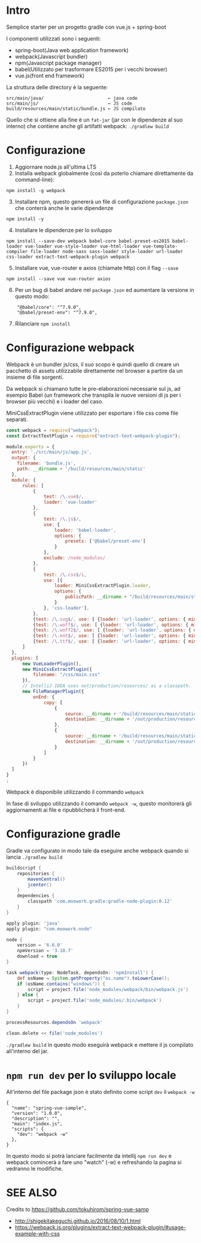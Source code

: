 # Intro

Semplice starter per un progetto gradle con vue.js + spring-boot

I componenti utilizzati sono i seguenti:

 * spring-boot(Java web application framework)
 * webpack(Javascript bundler)
 * npm(Javascript package manager)
 * babel(Utilizzato per trasformare ES2015 per i vecchi browser)
 * vue.js(front end framework)

La struttura delle directory è la seguente:

    src/main/java/                        ← java code
    src/main/js/                          ← JS code
    build/resources/main/static/bundle.js ← JS compilato

Quello che si ottiene alla fine è un `fat-jar` (jar con le dipendenze al suo interno) che contiene anche gli artifatti webpack: `./gradlew build`

# Configurazione

1. Aggiornare node.js all'ultima LTS
2. Installa webpack globalmente (così da poterlo chiamare direttamente da command-line):
```shell script
npm install -g webpack
```
3. Installare npm, questo genererà un file di configurazione `package.json` che conterrà anche le varie dipendenze
```shell script
npm install -y
```
4. Installare le dipendenze per lo sviluppo
```shell script
npm install --save-dev webpack babel-core babel-preset-es2015 babel-loader vue-loader vue-style-loader vue-html-loader vue-template-compiler file-loader node-sass sass-loader style-loader url-loader css-loader extract-text-webpack-plugin webpack
```
5. Installare vue, vue-router e axios (chiamate http) con il flag `--save`
```shell script
npm install --save vue vue-router axios
```

6. Per un bug di babel andare nel `package.json` ed aumentare la versione in questo modo:
```
    "@babel/core": "^7.9.0",
    "@babel/preset-env": "^7.9.0",
```
7. Rilanciare `npm install`

# Configurazione webpack

Webpack è un bundler js/css, il suo scopo è quindi quello di creare un pacchetto di assets utilizzabile direttamente nel browser a partire da un insieme di file sorgenti.

Da webpack si chiamano tutte le pre-elaborazioni necessarie sul js, ad esempio Babel (un framework che transpila le nuove versioni di js per i browser più vecchi) e i loader del caso.

MiniCssExtractPlugin viene utilizzato per esportare i file css come file separati.

```javascript
const webpack = require("webpack");
const ExtractTextPlugin = require("extract-text-webpack-plugin");

module.exports = {
  entry: './src/main/js/app.js',
  output: {
    filename: 'bundle.js',
    path: __dirname + '/build/resources/main/static'
  },
  module: {
      rules: [
          {
              test: /\.vue$/,
              loader: 'vue-loader'
          },
          {
              test: /\.js$/,
              use: {
                  loader: 'babel-loader',
                  options: {
                      presets: ['@babel/preset-env']
                  }
              },
              exclude: /node_modules/
          },
          {
              test: /\.css$/i,
              use: [{
                  loader: MiniCssExtractPlugin.loader,
                  options: {
                      publicPath: __dirname + "/build/resources/main/static/css/"
                  }
              }, 'css-loader'],
          },
          {test: /\.svg$/, use: [ {loader: 'url-loader', options: { mimetype: 'image/svg+xml' }} ]},
          {test: /\.woff$/, use: [ {loader: 'url-loader', options: { mimetype: 'application/font-woff' }} ]},
          {test: /\.woff2$/, use: [ {loader: 'url-loader', options: { mimetype: 'application/font-woff' }} ]},
          {test: /\.eot$/, use: [ {loader: 'url-loader', options: { mimetype: 'application/font-woff' }} ]},
          {test: /\.ttf$/, use: [ {loader: 'url-loader', options: { mimetype: 'application/font-woff' }} ]}
      ]
  },
  plugins: [
      new VueLoaderPlugin(),
      new MiniCssExtractPlugin({
          filename: "/css/main.css"
      }),
      // IntelliJ IDEA uses out/production/resources/ as a classpath.
      new FileManagerPlugin({
          onEnd: {
              copy: [
                  {
                      source: __dirname + '/build/resources/main/static/js/bundle.js',
                      destination: __dirname + '/out/production/resources/static/js/bundle.js'
                  },
                  {
                      source: __dirname + '/build/resources/main/static/css/main.css',
                      destination: __dirname + '/out/production/resources/static/css/main.css'
                  }
              ]
          }
      })
  ]
}
;
```

Webpack è disponibile utilizzando il commando `webpack`

In fase di sviluppo utilizzando il comando `webpack -w`, questo monitorerà gli aggiornamenti ai file e ripubblicherà il front-end.

# Configurazione gradle

Gradle va configurato in modo tale da eseguire anche webpack quando si lancia `./gradlew build`

```groovy
buildscript {
    repositories {
        mavenCentral()
        jcenter()
    }
    dependencies {
        classpath 'com.moowork.gradle:gradle-node-plugin:0.12'
    }
}

apply plugin: 'java'
apply plugin: "com.moowork.node"

node {
    version = '6.6.0'
    npmVersion = '3.10.7'
    download = true
}

task webpack(type: NodeTask, dependsOn: 'npmInstall') {
    def osName = System.getProperty("os.name").toLowerCase();
    if (osName.contains("windows")) {
        script = project.file('node_modules/webpack/bin/webpack.js')
    } else {
        script = project.file('node_modules/.bin/webpack')
    }
}

processResources.dependsOn 'webpack'

clean.delete << file('node_modules')

```

`./gradlew build` in questo modo eseguirà webpack e mettere il js compilato all'interno del jar.

# `npm run dev` per lo sviluppo locale

All'interno del file package json è stato definito come script `dev` il `webpack -w`

```
{
  "name": "spring-vue-sample",
  "version": "1.0.0",
  "description": "",
  "main": "index.js",
  "scripts": {
    "dev": "webpack -w"
  },
}
```

In questo modo si potrà lanciare facilmente da intellij `npm run dev` e webpack comincerà a fare uno "watch" (-w) e refreshando la pagina si vedranno le modifiche.

# SEE ALSO
Credits to  https://github.com/tokuhirom/spring-vue-samp

 * http://shigekitakeguchi.github.io/2016/08/10/1.html
 * https://webpack.js.org/plugins/extract-text-webpack-plugin/#usage-example-with-css
